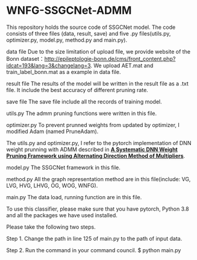 # WNFG-SSGCNet-ADMM
This repository holds the source code of SSGCNet model. The code consists of three files (data, result, save) and five .py files(utils.py, optimizer.py, model.py, method.py and main.py).

data file
Due to the size limitation of upload file, we provide website of the Bonn dataset：http://epileptologie-bonn.de/cms/front_content.php?idcat=193&lang=3&changelang=3. We upload AET.mat and train_label_bonn.mat as a example in data file.

result file
The results of the model will be written in the result file as a .txt file. It include the best accuracy of different pruning rate.

save file
The save file include all the records of training model.

utils.py
The admm pruning functions were written in this file.

optimizer.py
To prevent prunned weights from updated by optimizer, I modified Adam (named PruneAdam).

The utils.py and optimizer.py, I refer to the pytorch implementation of DNN weight prunning with ADMM described in [**A Systematic DNN Weight Pruning Framework using Alternating Direction Method of Multipliers**](https://arxiv.org/abs/1804.03294).

model.py
The SSGCNet framework in this file.

method.py
All the graph representation method are in this file(include: VG, LVG, HVG, LHVG, OG, WOG, WNFG).

main.py
The data load, running function are in this file. 

To use this classifier, please make sure that you have pytorch, Python 3.8 and all the packages we have used installed.

Please take the following two steps.

Step 1. Change the path in line 125 of main.py to the path of input data.

Step 2. Run the command in your command council. 
$ python main.py
